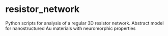 # resistor_network
Python scripts for analysis of a regular 3D resistor network. Abstract model for nanostructured Au materials with neuromorphic properties
